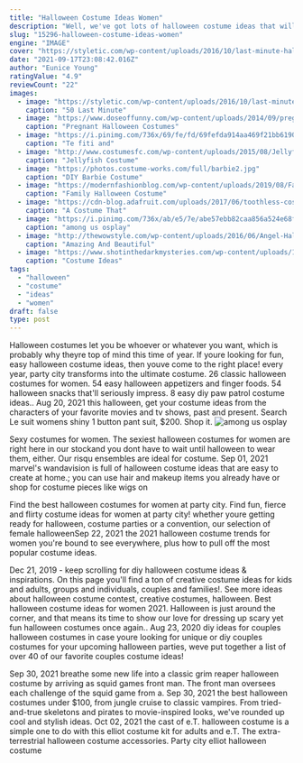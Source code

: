 ```yaml
---
title: "Halloween Costume Ideas Women"
description: "Well, we've got lots of halloween costume ideas that will be perfect just for you! whether you need a few sexy halloween costume ideas or are looking for the outfit that's going to win you first place in a costume contest, we have all of the top trending styles featured right here. Just start shopping to find your next halloween"
slug: "15296-halloween-costume-ideas-women"
engine: "IMAGE"
cover: "https://styletic.com/wp-content/uploads/2016/10/last-minute-halloween-costumes/10-last-minute-halloween-costume-ideas-7.jpg"
date: "2021-09-17T23:08:42.016Z"
author: "Eunice Young"
ratingValue: "4.9"
reviewCount: "22"
images:
  - image: "https://styletic.com/wp-content/uploads/2016/10/last-minute-halloween-costumes/10-last-minute-halloween-costume-ideas-7.jpg"
    caption: "50 Last Minute"
  - image: "https://www.doseoffunny.com/wp-content/uploads/2014/09/pregnant-halloween-costumes-3.jpg"
    caption: "Pregnant Halloween Costumes"
  - image: "https://i.pinimg.com/736x/69/fe/fd/69fefda914aa469f21bb6190edb468ec.jpg"
    caption: "Te fiti and"
  - image: "http://www.costumesfc.com/wp-content/uploads/2015/08/Jellyfish-Costume.jpg"
    caption: "Jellyfish Costume"
  - image: "https://photos.costume-works.com/full/barbie2.jpg"
    caption: "DIY Barbie Costume"
  - image: "https://modernfashionblog.com/wp-content/uploads/2019/08/Family-Halloween-Costume-Ideas-2019-5.jpg"
    caption: "Family Halloween Costume"
  - image: "https://cdn-blog.adafruit.com/uploads/2017/06/toothless-costume-1.jpg"
    caption: "A Costume That"
  - image: "https://i.pinimg.com/736x/ab/e5/7e/abe57ebb82caa856a524e68f236c10d9.jpg"
    caption: "among us osplay"
  - image: "http://thewowstyle.com/wp-content/uploads/2016/06/Angel-Halloween-Makeup.jpg"
    caption: "Amazing And Beautiful"
  - image: "https://www.shotinthedarkmysteries.com/wp-content/uploads/1960-costume.jpg"
    caption: "Costume Ideas"
tags:
  - "halloween"
  - "costume"
  - "ideas"
  - "women"
draft: false
type: post
---
```


Halloween costumes let you be whoever or whatever you want, which is probably why theyre top of mind this time of year. If youre looking for fun, easy halloween costume ideas, then youve come to the right place! every year, party city transforms into the ultimate costume. 26 classic halloween costumes for women. 54 easy halloween appetizers and finger foods. 54 halloween snacks that'll seriously impress.  8 easy diy paw patrol costume ideas.. Aug 20, 2021 this halloween, get your costume ideas from the characters of your favorite movies and tv shows, past and present. Search  Le suit womens shiny 1 button pant suit, $200. Shop it.
![among us osplay](https://i.pinimg.com/736x/ab/e5/7e/abe57ebb82caa856a524e68f236c10d9.jpg "among us osplay")

Sexy costumes for women. The sexiest halloween costumes for women are right here in our stockand you dont have to wait until halloween to wear them, either. Our risqu ensembles are ideal for costume. Sep 01, 2021 marvel&#39;s wandavision is full of halloween costume ideas that are easy to create at home.; you can use hair and makeup items you already have or shop for costume pieces like wigs on
<!--inArticleAds-->

<!--galleryOne-->

Find the best halloween costumes for women at party city. Find fun, fierce and flirty costume ideas for women at party city! whether youre getting ready for halloween, costume parties or a convention, our selection of female halloweenSep 22, 2021 the 2021 halloween costume trends for women you're bound to see everywhere, plus how to pull off the most popular costume ideas.
<!--inArticleAds-->

<!--galleryTwo-->

Dec 21, 2019 - keep scrolling for diy halloween costume ideas & inspirations. On this page you'll find a ton of creative costume ideas for kids and adults, groups and individuals, couples and families!. See more ideas about halloween costume contest, creative costumes, halloween. Best halloween costume ideas for women 2021. Halloween is just around the corner, and that means its time to show our love for dressing up scary yet fun halloween costumes once again.. Aug 23, 2020 diy ideas for couples halloween costumes  in case youre looking for unique or diy couples costumes for your upcoming halloween parties, weve put together a list of over 40 of our favorite couples costume ideas!
<!--galleryThree-->

Sep 30, 2021 breathe some new life into a classic grim reaper halloween costume by arriving as squid games front man. The front man oversees each challenge of the squid game from a. Sep 30, 2021 the best halloween costumes under $100, from jungle cruise to classic vampires. From tried-and-true skeletons and pirates to movie-inspired looks, we've rounded up cool and stylish ideas. Oct 02, 2021 the cast of e.T. halloween costume is a simple one to do with this elliot costume kit for adults and e.T. The extra-terrestrial halloween costume accessories. Party city elliot halloween costume